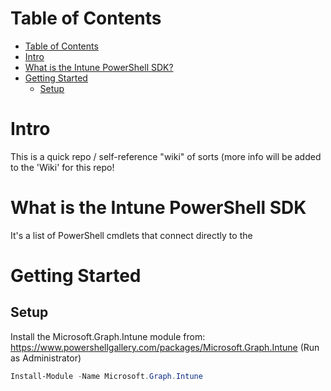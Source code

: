 # Table of Contents
- [Table of Contents](#Table-of-Contents)
- [Intro](#Intro)
- [What is the Intune PowerShell SDK?](#What-is-the-Intune-PowerShell-SDK)
- [Getting Started](#Getting-Started)
  - [Setup](#Setup)
  
# Intro
This is a quick repo / self-reference "wiki" of sorts (more info will be added to the 'Wiki' for this repo!
  
# What is the Intune PowerShell SDK
It's a list of PowerShell cmdlets that connect directly to the 
  
# Getting Started
## Setup
Install the Microsoft.Graph.Intune module from: https://www.powershellgallery.com/packages/Microsoft.Graph.Intune 
(Run as Administrator)
```PowerShell
Install-Module -Name Microsoft.Graph.Intune
```

